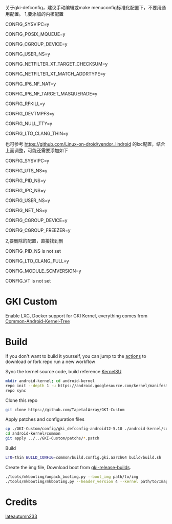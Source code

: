 
关于gki-defconfig，建议手动编辑或make menuconfig标准化配置下，不要用通用配置。
1,要添加的内核配置

CONFIG_SYSVIPC=y

CONFIG_POSIX_MQUEUE=y

CONFIG_CGROUP_DEVICE=y

CONFIG_USER_NS=y

CONFIG_NETFILTER_XT_TARGET_CHECKSUM=y

CONFIG_NETFILTER_XT_MATCH_ADDRTYPE=y

CONFIG_IP6_NF_NAT=y

CONFIG_IP6_NF_TARGET_MASQUERADE=y

CONFIG_RFKILL=y

CONFIG_DEVTMPFS=y

CONFIG_NULL_TTY=y

CONFIG_LTO_CLANG_THIN=y

也可参考
https://github.com/Linux-on-droid/vendor_lindroid
的lxc配置，结合上面调整，可能还需要添加如下

CONFIG_SYSVIPC=y

CONFIG_UTS_NS=y

CONFIG_PID_NS=y

CONFIG_IPC_NS=y

CONFIG_USER_NS=y

CONFIG_NET_NS=y

CONFIG_CGROUP_DEVICE=y

CONFIG_CGROUP_FREEZER=y







2,要删除的配置，直接找到删

CONFIG_PID_NS is not set

CONFIG_LTO_CLANG_FULL=y

CONFIG_MODULE_SCMVERSION=y

CONFIG_VT is not set




# GKI Custom

Enable LXC, Docker support for GKI Kernel, everything comes from [Common-Android-Kernel-Tree](https://github.com/lateautumn233/Common-Android-Kernel-Tree)

# Build

If you don't want to build it yourself, you can jump to the [actions](https://github.com/TapetalArray/GKI-Custom/actions) to download or fork repo run a new workflow

Sync the kernel source code, build reference [KernelSU](https://kernelsu.org/guide/how-to-build.html)

```bash
mkdir android-kernel; cd android-kernel
repo init --depth 1 -u https://android.googlesource.com/kernel/manifest -b [BRANCH]
repo sync
```

Clone this repo

```bash
git clone https://github.com/TapetalArray/GKI-Custom
```

Apply patches and configuration files

```bash
cp ./GKI-Custom/config/gki_defconfig-android12-5.10 ./android-kernel/common/arch/arm64/configs/gki_defconfig
cd android-kernel/common
git apply ../../GKI-Custom/patchs/*.patch
```

Build

```bash
LTO=thin BUILD_CONFIG=common/build.config.gki.aarch64 build/build.sh
```

Create the img file, Download boot from [gki-release-builds](https://source.android.com/docs/core/architecture/kernel/gki-release-builds).

```bash
./tools/mkbootimg/unpack_bootimg.py --boot_img path/to/img
./tools/mkbootimg/mkbootimg.py --header_version 4 --kernel path/to/Image --ramdisk path/to/ramdisk --os_version [OS_VERSION] --os_patch_level [OS_PATCH_LEVEL] -o path/to/img
```

# Credits

[lateautumn233](https://github.com/lateautumn233)
